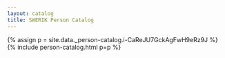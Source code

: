 ```yaml
---
layout: catalog
title: SWERIK Person Catalog
---
```

{% assign p = site.data._person-catalog.i-CaReJU7GckAgFwH9eRz9J %}
{% include person-catalog.html p=p %}

